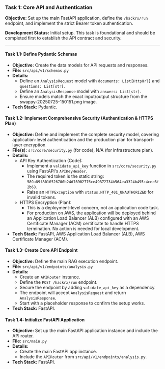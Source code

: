 ### Task 1: Core API and Authentication

**Objective:** Set up the main FastAPI application, define the `/hackrx/run` endpoint, and implement the strict Bearer token authentication.

**Development Status:** Initial setup. This task is foundational and should be completed first to establish the API contract and security.

---

#### Task 1.1: Define Pydantic Schemas

* **Objective:** Create the data models for API requests and responses.
* **File:** `src/api/v1/schemas.py`
* **Details:**
  * Define an `AnalysisRequest` model with `documents: List[HttpUrl]` and `questions: List[str]`.
  * Define an `AnalysisResponse` model with `answers: List[str]`.
  * Ensure models match the exact input/output structure from the swappy-20250725-150151.png image.
* **Tech Stack:** Pydantic.

#### Task 1.2: Implement Comprehensive Security (Authentication & HTTPS Plan)

* **Objective:** Define and implement the complete security model, covering application-level authentication and the production plan for transport-layer encryption.
* **File(s):** `src/core/security.py` (for code), N/A (for infrastructure plan).
* **Details:**
  * API Key Authentication (Code):
    * Implement a `validate_api_key` function in `src/core/security.py` using FastAPI's `APIKeyHeader`.
    * The required token is the static string: `589a89f8010526700b24d76902776ce49372734b564ea3324b495c4cec6f2b68`.
    * Raise an `HTTPException` with `status.HTTP_401_UNAUTHORIZED` for invalid tokens.
  * HTTPS Encryption (Plan):
    * This is a deployment-level concern, not an application code task.
    * For production on AWS, the application will be deployed behind an Application Load Balancer (ALB) configured with an AWS Certificate Manager (ACM) certificate to handle HTTPS termination. No action is needed for local development.
* **Tech Stack:** FastAPI, AWS Application Load Balancer (ALB), AWS Certificate Manager (ACM).

#### Task 1.3: Create Core API Endpoint

* **Objective:** Define the main RAG execution endpoint.
* **File:** `src/api/v1/endpoints/analysis.py`
* **Details:**
  * Create an `APIRouter` instance.
  * Define the `POST /hackrx/run` endpoint.
  * Secure the endpoint by adding `validate_api_key` as a dependency.
  * The endpoint will accept `AnalysisRequest` and return `AnalysisResponse`.
  * Start with a placeholder response to confirm the setup works.
* **Tech Stack:** FastAPI.

#### Task 1.4: Initialize FastAPI Application

* **Objective:** Set up the main FastAPI application instance and include the API router.
* **File:** `src/main.py`
* **Details:**
  * Create the main FastAPI app instance.
  * Include the `APIRouter` from `src/api/v1/endpoints/analysis.py`.
* **Tech Stack:** FastAPI.
